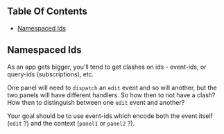 <!-- START doctoc generated TOC please keep comment here to allow auto update -->
<!-- DON'T EDIT THIS SECTION, INSTEAD RE-RUN doctoc TO UPDATE -->
## Table Of Contents

- [Namespaced Ids](#namespaced-ids)

<!-- END doctoc generated TOC please keep comment here to allow auto update -->

## Namespaced Ids

As an app gets bigger, you'll tend to get clashes on ids - event-ids, or query-ids (subscriptions), etc. 
 
One panel will need to `dispatch` an `edit` event and so will 
another, but the two panels will have different handlers. 
So how then to not have a clash? How then to distinguish between 
one `edit` event and another?

Your goal should be to use event-ids which encode both the event 
itself (`edit` ?) and the context (`panel1` or `panel2` ?). 

<!--
Luckily, ClojureScript provides a nice easy solution: use keywords 
with a __synthetic namespace__. Perhaps something like `:panel1/edit` and `;panel2/edit`. 

You see, ClojureScript allows the namespace in a keyword to be a total
fiction. I can have the keyword `panel1/edit` even though 
`panel1.cljs` doesn't exist. 
->>

Luckily, you can use easy solution: use string prefixes. Perhaps something like
`panel1/edit` and `panel2/edit`.

Naturally, you'll take advantage of this by using keyword namespaces 
which are both unique and descriptive.

***

Previous:  [Navigation](Navigation.md)&nbsp;&nbsp;&nbsp;&nbsp;&nbsp;&nbsp;
Up:  [Index](README.md)&nbsp;&nbsp;&nbsp;&nbsp;&nbsp;&nbsp;
Next:  [Loading Initial Data](Loading-Initial-Data.md)  

